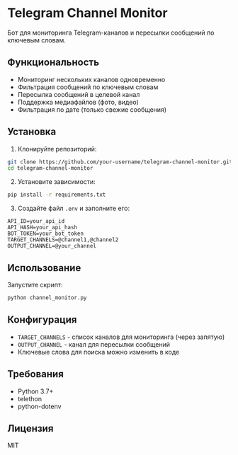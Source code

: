 # Telegram Channel Monitor

Бот для мониторинга Telegram-каналов и пересылки сообщений по ключевым словам.

## Функциональность

- Мониторинг нескольких каналов одновременно
- Фильтрация сообщений по ключевым словам
- Пересылка сообщений в целевой канал
- Поддержка медиафайлов (фото, видео)
- Фильтрация по дате (только свежие сообщения)

## Установка

1. Клонируйте репозиторий:
```bash
git clone https://github.com/your-username/telegram-channel-monitor.git
cd telegram-channel-monitor
```

2. Установите зависимости:
```bash
pip install -r requirements.txt
```

3. Создайте файл `.env` и заполните его:
```env
API_ID=your_api_id
API_HASH=your_api_hash
BOT_TOKEN=your_bot_token
TARGET_CHANNELS=@channel1,@channel2
OUTPUT_CHANNEL=@your_channel
```

## Использование

Запустите скрипт:
```bash
python channel_monitor.py
```

## Конфигурация

- `TARGET_CHANNELS` - список каналов для мониторинга (через запятую)
- `OUTPUT_CHANNEL` - канал для пересылки сообщений
- Ключевые слова для поиска можно изменить в коде

## Требования

- Python 3.7+
- telethon
- python-dotenv

## Лицензия

MIT 